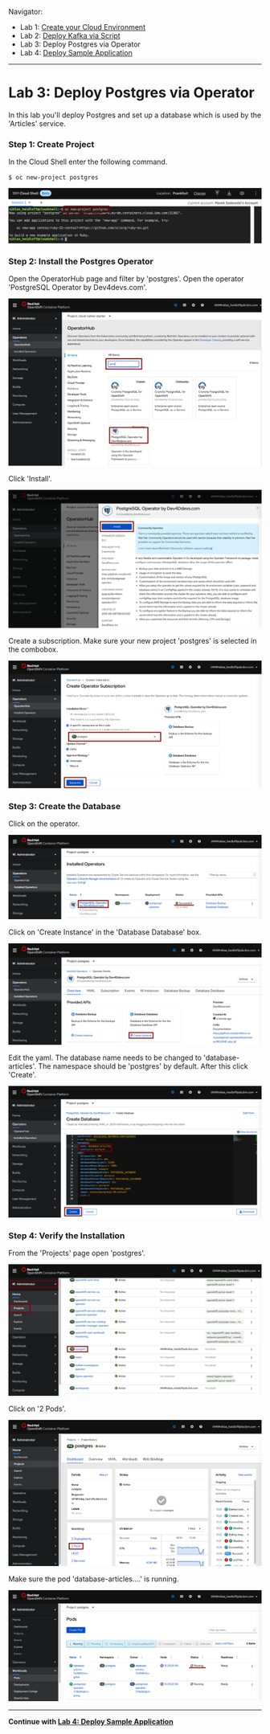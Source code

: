 Navigator:
* Lab 1: [Create your Cloud Environment](labs/lab1.md)
* Lab 2: [Deploy Kafka via Script](labs/lab2.md)
* Lab 3: Deploy Postgres via Operator
* Lab 4: [Deploy Sample Application](labs/lab4.md)

---

# Lab 3: Deploy Postgres via Operator

In this lab you'll deploy Postgres and set up a database which is used by the 'Articles' service.

### Step 1: Create Project

In the Cloud Shell enter the following command.

```
$ oc new-project postgres
```

![kafka deployment](../images/setup-postgres1.png)

### Step 2: Install the Postgres Operator

Open the OperatorHub page and filter by 'postgres'. Open the operator 'PostgreSQL Operator by Dev4devs.com'.

![kafka deployment](../images/setup-postgres2.png)

Click 'Install'.

![kafka deployment](../images/setup-postgres3.png)

Create a subscription. Make sure your new project 'postgres' is selected in the combobox.

![kafka deployment](../images/setup-postgres4.png)

### Step 3: Create the Database

Click on the operator.

![kafka deployment](../images/setup-postgres5.png)

Click on 'Create Instance' in the 'Database Database' box.

![kafka deployment](../images/setup-postgres6.png)

Edit the yaml. The database name needs to be changed to  'database-articles'. The namespace should be 'postgres' by default. After this click 'Create'.

![kafka deployment](../images/setup-postgres7.png)

### Step 4: Verify the Installation 

From the 'Projects' page open 'postgres'.

![kafka deployment](../images/setup-postgres8.png)

Click on '2 Pods'.

![kafka deployment](../images/setup-postgres9.png)

Make sure the pod 'database-articles....' is running.

![kafka deployment](../images/setup-postgres10.png)

---

__Continue with [Lab 4: Deploy Sample Application](lab4.md)__
